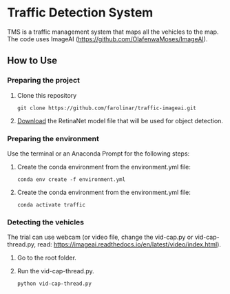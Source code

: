 # Traffic Detection System

TMS is a traffic management system that maps all the vehicles to the map.
The code uses ImageAI (https://github.com/OlafenwaMoses/ImageAI).

## How to Use

### Preparing the project

1. Clone this repository

   ```
   git clone https://github.com/farolinar/traffic-imageai.git
   ```
   
1. [Download](https://github.com/OlafenwaMoses/ImageAI/releases/download/1.0/resnet50_coco_best_v2.0.1.h5) the RetinaNet model file that will be used for object detection.

### Preparing the environment

Use the terminal or an Anaconda Prompt for the following steps:

1. Create the conda environment from the environment.yml file:

   ```
   conda env create -f environment.yml
   ```

1. Create the conda environment from the environment.yml file:

   ```
   conda activate traffic
   ```


### Detecting the vehicles

The trial can use webcam (or video file, change the vid-cap.py or vid-cap-thread.py, read: https://imageai.readthedocs.io/en/latest/video/index.html).

1. Go to the root folder.

1. Run the vid-cap-thread.py.

   ```
   python vid-cap-thread.py
   ```
 
